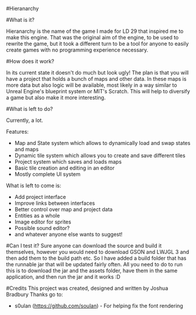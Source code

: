 #Hieranarchy

#What is it?

Hieranarchy is the name of the game I made for LD 29 that inspired me to make this engine. That was the original aim of the engine, to be used to rewrite the game, but it took a different turn to be a tool for anyone to easily create games with no programming experience necessary.

#How does it work?

In its current state it doesn't do much but look ugly! The plan is that you will have a project that holds a bunch of maps and other data. In these maps is more data but also logic will be available, most likely in a way similar to Unreal Engine's blueprint system or MIT's Scratch. This will help to diversify a game but also make it more interesting.

#What is left to do?

Currently, a lot.

Features:
- Map and State system which allows to dynamically load and swap states and maps
- Dynamic tile system which allows you to create and save different tiles
- Project system which saves and loads maps
- Basic tile creation and editing in an editor
- Mostly complete UI system

What is left to come is:
- Add project interface
- Improve links between interfaces
- Better control over map and project data
- Entities as a whole
- Image editor for sprites
- Possible sound editor?
- and whatever anyone else wants to suggest!

#Can I test it?
Sure anyone can download the source and build it themselves, however you would need to download GSON and LWJGL 3 and then add them to the build path etc. So I have added a build folder that has the runnable jar that will be updated fairly often. All you need to do to run this is to download the jar and the assets folder, have them in the same application, and then run the jar and it works :D

#Credits
This project was created, designed and written by Joshua Bradbury
Thanks go to:
- s0ulan (https://github.com/soulan) - For helping fix the font rendering
